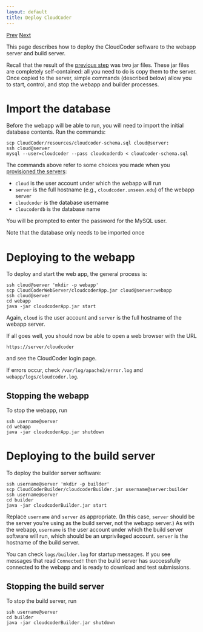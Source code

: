 ```yaml
---
layout: default
title: Deploy CloudCoder
---
```

[Prev](build.html) [Next](course.html)

This page describes how to deploy the CloudCoder software to the
webapp server and build server.

Recall that the result of the [previous step](build.html) was two
jar files.  These jar files are completely self-contained: all you need
to do is copy them to the server.  Once copied to the server,
simple commands (described below) allow you to start, control, and stop
the webapp and builder processes.

# Import the database

Before the webapp will be able to run, you will need to import
the initial database contents.  Run the commands:

	scp CloudCoder/resources/cloudcoder-schema.sql cloud@server:
	ssh cloud@server
	mysql --user=cloudcoder --pass cloudcoderdb < cloudcoder-schema.sql

The commands above refer to some choices you made when
you [provisioned the servers](servers.html):

* `cloud` is the user account under which the webapp will run
* `server` is the full hostname (e.g., `cloudcoder.unseen.edu`) of the webapp server
* `cloudcoder` is the database username
* `cloucoderdb` is the database name

You will be prompted to enter the password for the MySQL user.

Note that the database only needs to be imported once

# Deploying to the webapp

To deploy and start the web app, the general process is:

	ssh cloud@server 'mkdir -p webapp'
	scp CloudCoderWebServer/cloudcoderApp.jar cloud@server:webapp
	ssh cloud@server
	cd webapp
	java -jar cloudcoderApp.jar start

Again, `cloud` is the user account and `server` is the full hostname
of the webapp server.

If all goes well, you should now be able to open a web browser with the
URL

	https://server/cloudcoder

and see the CloudCoder login page.

If errors occur, check `/var/log/apache2/error.log` and `webapp/logs/cloudcoder.log`.

## Stopping the webapp

To stop the webapp, run

	ssh username@server
	cd webapp
	java -jar cloudcoderApp.jar shutdown

# Deploying to the build server

To deploy the builder server software:

	ssh username@server 'mkdir -p builder'
	scp CloudCoderBuilder/cloudcoderBuilder.jar username@server:builder
	ssh username@server
	cd builder
	java -jar cloudcoderBuilder.jar start

Replace `username` and `server` as appropriate.
(In this case, `server` should be the server you're using as the build
server, not the webapp server.)
As with the webapp, `username` is the user account under which the build
server software will run, which should be an unprivileged account.
`server` is the hostname of the build server.

You can check `logs/builder.log` for startup messages.  If you see messages that
read `Connected!` then the build server has successfully connected to the webapp
and is ready to download and test submissions.

## Stopping the build server

To stop the build server, run

	ssh username@server
	cd builder
	java -jar cloudcoderBuilder.jar shutdown
